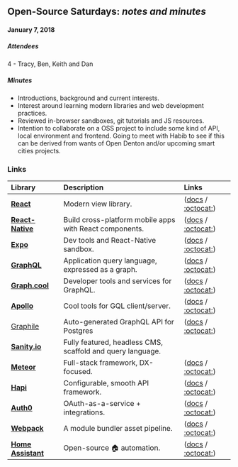 ## Open-Source Saturdays: _notes and minutes_

#### January 7, 2018

##### Attendees

4 - Tracy, Ben, Keith and Dan

##### _Minutes_

* Introductions, background and current interests.
* Interest around learning modern libraries and web development practices.
* Reviewed in-browser sandboxes, git tutorials and JS resources.
* Intention to collaborate on a OSS project to include some kind of API, local environment and frontend.
  Going to meet with Habib to see if this can be derived from wants of Open Denton and/or upcoming
  smart cities projects.

### Links

| Library              | Description                                                | Links                                                                                                                               |
| :------------------- | :--------------------------------------------------------- | :---------------------------------------------------------------------------------------------------------------------------------- |
| **[React]**          | Modern view library.                                       | ([docs](https://reactjs.org/docs/hello-world.html) / [:octocat:](https://github.com/facebook/react/))                               |
| **[React-Native]**   | Build cross-platform mobile apps with React components.    | ([docs](https://facebook.github.io/react-native/docs/getting-started.html) / [:octocat:](https://github.com/facebook/react-native)) |
| **[Expo]**           | Dev tools and React-Native sandbox.                        | ([docs](https://docs.expo.io) / [:octocat:](https://github.com/expo/expo))                                                          |
| **[GraphQL]**        | Application query language, expressed as a graph.          | ([docs](http://graphql.org/learn/) / [:octocat:](https://github.com/graphql/graphql-js))                                            |
| **[Graph.cool]**     | Developer tools and services for GraphQL.                  | ([docs](http://www.graph.cool/docs) / [:octocat:](https://github.com/graphcool))                                                    |
| **[Apollo]**         | Cool tools for GQL client/server.                          | ([docs](https://www.apollographql.com/docs/) / [:octocat:](https://github.com/apollographql))                                       |
| [Graphile]           | Auto-generated GraphQL API for Postgres                    | ([docs](https://www.graphile.org/postgraphile/introduction/) / [:octocat:](https://github.com/postgraphql/postgraphql))             |
| **[Sanity.io]**      | Fully featured, headless CMS, scaffold and query language. |                                                                                                                                     | ([docs](https://www.sanity.io/docs/introduction/getting-started) / [:octocat:](https://github.com/sanity-io/sanity)) |
| **[Meteor]**         | Full-stack framework, DX-focused.                          | ([docs](http://docs.meteor.com) / [:octocat:](https://github.com/meteor/meteor))                                                    |
| **[Hapi]**           | Configurable, smooth API framework.                        | ([docs](https://hapijs.com/api) / [:octocat:](https://github.com/hapijs/hapi))                                                      |
| **[Auth0]**          | OAuth-as-a-service + integrations.                         | ([docs](https://auth0.com/docs) / [:octocat:](https://github.com/auth0))                                                            |
| **[Webpack]**        | A module bundler asset pipeline.                           | ([docs](https://webpack.js.org/concepts/) / [:octocat:](https://github.com/webpack/webpack))                                        |
| **[Home Assistant]** | Open-source :house: automation.                            | ([docs](https://home-assistant.io/docs/) / [:octocat:](https://github.com/home-assistant/home-assistant))                           |

[react]: ''
[react-native]: 'https://facebook.github.io/react-native/'
[expo]: 'https://expo.io/'
[graphql]: 'http://graphql.org/'
[graph.cool]: 'http://www.graph.cool/'
[apollo]: 'https://www.apollographql.com/'
[graphile]: 'https://www.graphile.org/'
[sanity.io]: 'https://www.sanity.io/'
[meteor]: 'https://www.meteor.com/'
[hapi]: 'https://hapijs.com/'
[auth0]: 'https://auth0.com/'
[webpack]: 'https://webpack.js.org/'
[home assistant]: 'https://home-assistant.io/'
